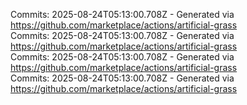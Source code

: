 Commits: 2025-08-24T05:13:00.708Z - Generated via https://github.com/marketplace/actions/artificial-grass
<br>
Commits: 2025-08-24T05:13:00.708Z - Generated via https://github.com/marketplace/actions/artificial-grass
<br>
Commits: 2025-08-24T05:13:00.708Z - Generated via https://github.com/marketplace/actions/artificial-grass
<br>
Commits: 2025-08-24T05:13:00.708Z - Generated via https://github.com/marketplace/actions/artificial-grass
<br>

